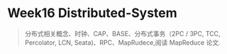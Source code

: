 # Week16 Distributed-System
> 分布式相关概念、时钟、CAP、BASE、分布式事务（2PC / 3PC, TCC, Percolator, LCN, Seata)、RPC、MapRudece,阅读 MapReduce 论文.
